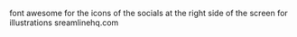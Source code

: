 font awesome for the icons of the socials at the right side of the screen
for illustrations sreamlinehq.com
